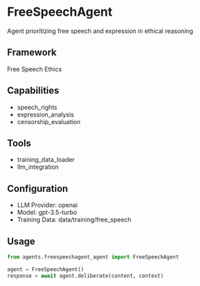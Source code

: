 # FreeSpeechAgent

Agent prioritizing free speech and expression in ethical reasoning

## Framework
Free Speech Ethics

## Capabilities
- speech_rights
- expression_analysis
- censorship_evaluation

## Tools
- training_data_loader
- llm_integration

## Configuration
- LLM Provider: openai
- Model: gpt-3.5-turbo
- Training Data: data/training/free_speech

## Usage
```python
from agents.freespeechagent_agent import FreeSpeechAgent

agent = FreeSpeechAgent()
response = await agent.deliberate(content, context)
```
